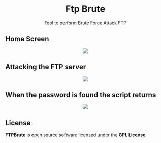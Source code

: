 <h1 align="center">Ftp Brute</h1>
<p align="center">Tool to perform Brute Force Attack FTP </p>

<h2>Home Screen</h2>

<p align="center">
  <img src="https://github.com/WalderlanSena/ftpbrute/blob/master/imgs/exemplo1.png">
</p>

<h2>Attacking the FTP server</h2>

<p align="center">
  <img src="https://github.com/WalderlanSena/ftpbrute/blob/master/imgs/exemplo02.png">
</p>

<h2>When the password is found the script returns</h2>

<p align="center">
  <img src="https://github.com/WalderlanSena/ftpbrute/blob/master/imgs/exemplo03.png">
</p>

## License

 <b>FTPBrute</b> is open source software licensed under the <b>GPL License</b>.
